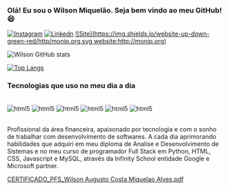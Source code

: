 ### Olá! Eu sou o Wilson Miquelão. Seja bem vindo ao meu GitHub! 😆


[![Instagram](https://img.shields.io/badge/Instagram-E4405F?style=for-the-badge&logo=instagram&logoColor=white)](https://www.instagram.com/wilsonamalves/)
[![Linkedn](https://img.shields.io/badge/LinkedIn-0077B5?style=for-the-badge&logo=linkedin&logoColor=white)](https://www.linkedin.com/in/wilson-augusto-miquel%C3%A3o-abb894149/)
[![Site](https://img.shields.io/website-up-down-green-red/http/monip.org.svg website:http://monip.org)](https://wilsonmiquelao.github.io/meu-site/)

![Wilson GitHub stats](https://github-readme-stats.vercel.app/api?username=WilsonMiquelao&show_icons=true&theme=dracula)

[![Top Langs](https://github-readme-stats.vercel.app/api/top-langs/?username=WilsonMiquelao)](https://github.com/anuraghazra/github-readme-stats)

### Tecnologias que uso no meu dia a dia

<div style="display: inline_block"><br/>
    <img align="center" alt="html5" src="https://img.shields.io/badge/Python-3776AB?style=for-the-badge&logo=python&logoColor=white">
    <img align="center" alt="html5" src="https://img.shields.io/badge/HTML-239120?style=for-the-badge&logo=html5&logoColor=white">
    <img align="center" alt="html5" src="https://img.shields.io/badge/CSS-239120?&style=for-the-badge&logo=css3&logoColor=white">
    <img align="center" alt="html5" src="https://img.shields.io/badge/JavaScript-323330?style=for-the-badge&logo=javascript&logoColor=F7DF1E">
    <img align="center" alt="html5" src="https://img.shields.io/badge/Django-092E20?style=for-the-badge&logo=django&logoColor=white">
    <img align="center" alt="html5" src="https://img.shields.io/badge/MySQL-00000F?style=for-the-badge&logo=mysql&logoColor=white">
    
</div><br/>

Profissional da área financeira, apaixonado por tecnologia e com o sonho de trabalhar com desenvolvimento de softwares. A cada dia aprimorando habilidades que adquiri em meu diploma de Analise e Desenvolvimento de Sistemas e no meu curso de programador Full Stack em Python, HTML, CSS, Javascript e MySQL, através da Infinity School entidade Google e Microsoft partner.

[CERTIFICADO_PFS_Wilson Augusto Costa Miquelao Alves.pdf](https://github.com/user-attachments/files/18677895/CERTIFICADO_PFS_Wilson.Augusto.Costa.Miquelao.Alves.pdf)
